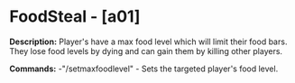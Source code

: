 # FoodSteal - [a01]
**Description:**
Player's have a max food level which will limit their food bars.
They lose food levels by dying and can gain them by killing other players. 

**Commands:**
-"/setmaxfoodlevel" - Sets the targeted player's food level.
